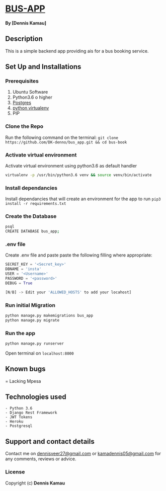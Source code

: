 # [BUS-APP](https://buupasss.herokuapp.com/)
#### By **[Dennis Kamau]**

## Description
This is a simple backend app providing ais for a bus booking service.

## Set Up and Installations

### Prerequisites
1. Ubuntu Software
2. Python3.6 o higher
3. [Postgres](https://www.postgresql.org/download/)
4. [python virtualenv](https://gist.github.com/Geoyi/d9fab4f609e9f75941946be45000632b)
5. PIP

### Clone the Repo
Run the following command on the terminal:
`git clone https://github.com/DK-denno/bus_app.git && cd bus-book`

### Activate virtual environment
Activate virtual environment using python3.6 as default handler
```bash
virtualenv -p /usr/bin/python3.6 venv && source venv/bin/activate
```

### Install dependancies
Install dependancies that will create an environment for the app to run
`pip3 install -r requirements.txt`

### Create the Database
```bash
psql
CREATE DATABASE bus_app;
```
### .env file
Create .env file and paste paste the following filling where appropriate:
```python
SECRET_KEY = '<Secret_key>'
DBNAME = 'insta'
USER = '<Username>'
PASSWORD = '<password>'
DEBUG = True

[N/B] -> Edit your 'ALLOWED_HOSTS' to add your locahost]

```
### Run initial Migration
```bash
python manage.py makemigrations bus_app
python manage.py migrate
```

### Run the app
```bash
python manage.py runserver
```
Open terminal on `localhost:8000`

## Known bugs
= Lacking Mpesa

## Technologies used
    - Python 3.6
    - Django Rest Framework
    - JWT Tokens
    - Heroku
    - Postgresql

## Support and contact details
Contact me on dennisveer27@gmail.com or kamadennis05@gmail.com for any comments, reviews or advice.

### License
Copyright (c) **Dennis Kamau**
